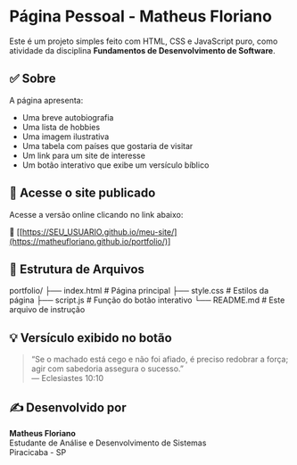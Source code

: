 # Página Pessoal - Matheus Floriano

Este é um projeto simples feito com HTML, CSS e JavaScript puro, como atividade da disciplina **Fundamentos de Desenvolvimento de Software**.

## ✅ Sobre

A página apresenta:

- Uma breve autobiografia
- Uma lista de hobbies
- Uma imagem ilustrativa
- Uma tabela com países que gostaria de visitar
- Um link para um site de interesse
- Um botão interativo que exibe um versículo bíblico

## 🚀 Acesse o site publicado

Acesse a versão online clicando no link abaixo:

🔗 [[https://SEU_USUARIO.github.io/meu-site/](https://matheufloriano.github.io/portfolio/)]


## 📁 Estrutura de Arquivos
portfolio/
├── index.html # Página principal
├── style.css # Estilos da página
├── script.js # Função do botão interativo
└── README.md # Este arquivo de instrução


## 💡 Versículo exibido no botão

> “Se o machado está cego e não foi afiado, é preciso redobrar a força; agir com sabedoria assegura o sucesso.”  
> — Eclesiastes 10:10

## ✍️ Desenvolvido por

**Matheus Floriano**  
Estudante de Análise e Desenvolvimento de Sistemas  
Piracicaba - SP
